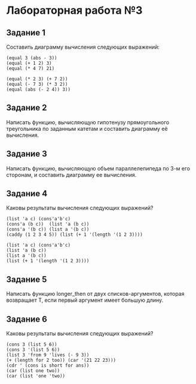 # Лабораторная работа №3

## Задание 1

Составить диаграмму вычисления следующих выражений:

```
(equal 3 (abs - 3))	
(equal (+ 1 2) 3)	
(equal (* 4 7) 21)

(equal (* 2 3) (+ 7 2))
(equal (- 7 3) (* 3 2))
(equal (abs (- 2 4)) 3))
```

## Задание 2

Написать функцию, вычисляющую гипотенузу прямоугольного
треугольника по заданным катетам и составить диаграмму её вычисления.

## Задание 3

Написать функцию, вычисляющую объем параллелепипеда по 3-м его сторонам, и составить диаграмму ее вычисления.

## Задание 4

Каковы результаты вычисления следующих выражений?

```
(list 'a c)	(cons'a'b'c)
(cons'a (b c))	(list 'a (b c))
(cons'a '(b c))	(list a '(b c))
(caddy (1 2 3 4 5))	(list (+ 1 '(length '(1 2 3))))

(list 'a c)	(cons'a'b'c)
(list 'a (b c))
(list a '(b c))
(list (+ 1 '(length '(1 2 3))))
```

## Задание 5

Написать функцию longer_then от двух списков-аргументов, которая возвращает Т, если первый аргумент имеет большую длину.

## Задание 6

Каковы результаты вычисления следующих выражений?

```
(cons 3 (list 5 6))
(cons 3 '(list 5 6))
(list 3 'from 9 'lives (- 9 3))	
(+ (length for 2 too)) (car '(21 22 23)))
(cdr ' (cons is short for ans))	
(car (list one two))
(car (list 'one 'two))
```

